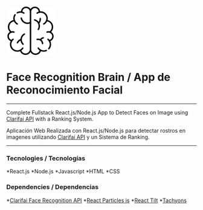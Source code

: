 ![alt text](https://github.com/hecgzz/face-recognition/blob/main/public/brain.png "brain-logo")

# Face Recognition Brain / App de Reconocimiento Facial
---

Complete Fullstack React.js/Node.js App to Detect Faces on Image using [Clarifai API](https://www.clarifai.com/use-cases/facial-recognition) with a Ranking System.

Aplicación Web Realizada con React.js/Node.js para detectar rostros en imagenes utilizando [Clarifai API](https://www.clarifai.com/use-cases/facial-recognition) y un Sistema de Ranking.



---

### Tecnologies / Tecnologías
*React.js
*Node.js
*Javascript
*HTML
*CSS

### Dependencies / Dependencias
*[Clarifai Face Recognition API](https://www.clarifai.com/use-cases/facial-recognition)
*[React Particles js](https://www.npmjs.com/package/react-particles-js)
*[React Tilt](https://www.npmjs.com/package/react-tilt)
*[Tachyons](https://www.npmjs.com/package/react-tilt)